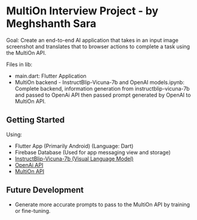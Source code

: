 # MultiOn Interview Project - by Meghshanth Sara

Goal: Create an end-to-end AI application that takes in an input image screenshot and translates that to browser actions to complete a task using the MultiOn API.

Files in lib:
- main.dart: Flutter Application
- MultiOn backend - InstructBlip-Vicuna-7b and OpenAI models.ipynb: Complete backend, information generation from instructblip-vicuna-7b and passed to OpenAi API then passed prompt generated by OpenAI to MultiOn API.
## Getting Started

Using:
- Flutter App (Primarily Android) (Language: Dart)
- Firebase Database (Used for app messaging view and storage)
- [InstructBlip-Vicuna-7b (Visual Language Model)](https://huggingface.co/Salesforce/instructblip-vicuna-7b)
- [OpenAi API](https://platform.openai.com/docs/api-reference/chat/create)
- [MultiOn API](https://docs.multion.ai/api-reference/sessions/create)

## Future Development

- Generate more accurate prompts to pass to the MultiOn API by training or fine-tuning.
